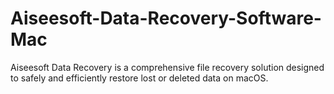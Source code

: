 # Aiseesoft-Data-Recovery-Software-Mac
Aiseesoft Data Recovery is a comprehensive file recovery solution designed to safely and efficiently restore lost or deleted data on macOS.
